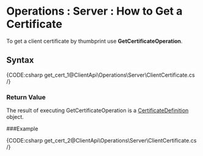 ﻿# Operations : Server : How to Get a Certificate

To get a client certificate by thumbprint use **GetCertificateOperation**.

## Syntax

{CODE:csharp get_cert_1@ClientApi\Operations\Server\ClientCertificate.cs /}

### Return Value

The result of executing GetCertificateOperation is a [CertificateDefinition](../../../glossary/CertificateDefinition) object.

###Example

{CODE:csharp get_cert_2@ClientApi\Operations\Server\ClientCertificate.cs /}
